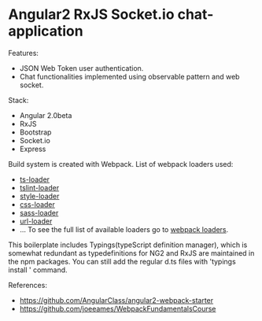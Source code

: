 # Angular2 RxJS Socket.io chat-application

Features:
- JSON Web Token user authentication.
- Chat functionalities implemented using observable pattern and web socket.

Stack:
- Angular 2.0beta
- RxJS
- Bootstrap
- Socket.io
- Express

Build system is created with Webpack. List of webpack loaders used:
- <a href="https://github.com/TypeStrong/ts-loader">ts-loader</a>
- <a href="https://github.com/wbuchwalter/tslint-loader">tslint-loader</a>
- <a href="https://github.com/webpack/style-loader">style-loader</a>
- <a href="https://github.com/webpack/css-loader">css-loader</a>
- <a href="https://github.com/jtangelder/sass-loader">sass-loader</a>
- <a href="https://www.npmjs.com/package/url-loader">url-loader</a>
- ...
To see the full list of available loaders go to <a href="https://webpack.github.io/docs/list-of-loaders.html">webpack loaders</a>.

This boilerplate includes Typings(typeScript definition manager), which is somewhat redundant as typedefinitions for NG2 and RxJS are maintained in the npm packages. You can still add the regular d.ts files with 'typings install <package>' command.

References:
- https://github.com/AngularClass/angular2-webpack-starter
- https://github.com/joeeames/WebpackFundamentalsCourse
